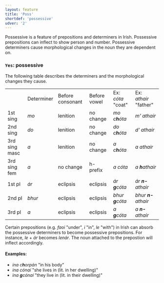 ```yaml
---
layout: feature
title: 'Poss'
shortdef: 'possessive'
udver: '2'
---
```


Possessive is a feature of prepositions and determiners in Irish. Possessive prepositions can inflect to show person and number. Possessive determiners cause morphological changes in the noun they are dependent on.

### <a name="Yes">`Yes`</a>: possessive

The following table describes the determiners and the morphological changes they cause.

<table>
<tr><td></td><td>Determiner</td><td>Before consonant</td><td>Before vowel</td><td>Ex: <em>cóta</em> "coat"</td><td>Ex: <em>athair</em> "father"</td></tr>
<tr><td>1st sing</td><td><em>mo</em></td><td>lenition</td><td>no change</td><td><em>mo c<b>h</b>óta</em></td><td><em>m' athair</em></td></tr>
<tr><td>2nd sing</td><td><em>do</em></td><td>lenition</td><td>no change</td><td><em>do c<b>h</b>óta</em></td><td><em>d' athair</em></td></tr>
<tr><td>3rd sing masc</td><td><em>a</em></td><td>lenition</td><td>no change</td><td><em>a c<b>h</b>óta</em></td><td><em>a athair</em></td></tr>
<tr><td>3rd sing fem</td><td><em>a</em></td><td>no change</td><td>h-prefix</td><td><em>a cóta</em></td><td><em>a <b>h</b>athair</em></td></tr>
<tr><td>1st pl</td><td><em>ár</em></td><td>eclipsis</td><td>eclipsis</td><td><em>ár <b>g</b>cóta</em></td><td><em>ár <b>n-</b>athair</em></td></tr>
<tr><td>2nd pl</td><td><em>bhur</em></td><td>eclipsis</td><td>eclipsis</td><td><em>bhur <b>g</b>cóta</em></td><td><em>bhur <b>n-</b>athair</em></td></tr>
<tr><td>3rd pl</td><td><em>a</em></td><td>eclipsis</td><td>eclipsis</td><td><em>a <b>g</b>cóta</em></td><td><em>a <b>n-</b>athair</em></td></tr>
</table>

Certain prepositions (e.g. _faoi_ "under", _i_ "in", _le_ "with") in Irish can absorb the possessive determiners to become possessive prepositions. For instance, _le_ + _ár_ becomes _lenár_. The noun attached to the prepostion will inflect accordingly.

#### Examples:

* _ina c<b>h</b>orpán_ "in his body"
* _ina cónaí_ "she lives in (lit. in her dwelling)"
* _ina <b>g</b>cónaí_ "they live in (lit. in their dwelling)"
<!-- Interlanguage links updated Po lis 14 15:34:55 CET 2022 -->
